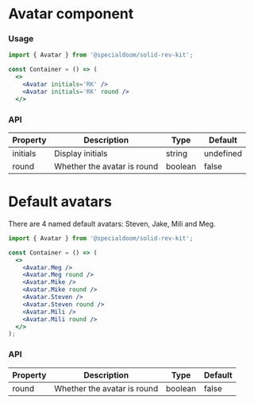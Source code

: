 # Avatar component

### Usage

```jsx
import { Avatar } from '@specialdoom/solid-rev-kit';

const Container = () => (
  <>
    <Avatar initials='RK' />
    <Avatar initials='RK' round />
  </>
```

### API

| Property | Description                 | Type    | Default   |
| -------- | --------------------------- | ------- | --------- |
| initials | Display initials            | string  | undefined |
| round    | Whether the avatar is round | boolean | false     |

# Default avatars

There are 4 named default avatars: Steven, Jake, Mili and Meg.

```jsx
import { Avatar } from '@specialdoom/solid-rev-kit';

const Container = () => (
  <>
    <Avatar.Meg />
    <Avatar.Meg round />
    <Avatar.Mike />
    <Avatar.Mike round />
    <Avatar.Steven />
    <Avatar.Steven round />
    <Avatar.Mili />
    <Avatar.Mili round />
  </>
);
```

### API

| Property | Description                 | Type    | Default |
| -------- | --------------------------- | ------- | ------- |
| round    | Whether the avatar is round | boolean | false   |
